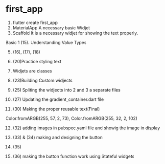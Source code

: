 # first_app
1) flutter create first_app
2) MaterialApp  A necessary basic Widjet 
4) Scaffold  It is a necessary widjet for showing the text properly.

Basic 1  (15). Understanding Value Types

5) (16), (17), (18)
6) (20)Practice styling text
7) Widjets are classes 

8) (23)Building Custom widjects 
9) (25) Spliting the widjects into 2 and 3 a separate files 
10) (27) Updating the gradient_container.dart file
11) (30) Making the proper reusable text(Final)

Color.fromARGB(255, 57, 2, 73),
Color.fromARGB(255, 32, 2, 102)

12) (32) adding images in pubspec.yaml file and showig the image in display 

13) (33) & (34) making and designing the button
14) (35)
15) (36) making the button function work using Stateful widgets
